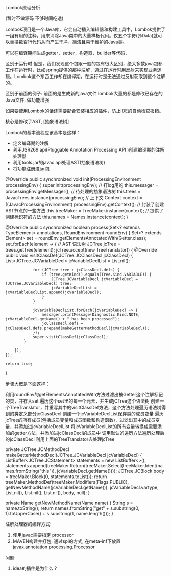 Lombok原理分析




 (暂时不做源码 不够时间吃透)

 Lombok项目是一个Java库，它会自动插入编辑器和构建工具中，Lombok提供了一组有用的注释，用来消除Java类中的大量样板代码。仅五个字符(@Data)就可以替换数百行代码从而产生干净，简洁且易于维护的Java类。

 可以在编译期间生成getter，setter，构造器，builder等代码，
 

区别于运行时
 但是，我们发现这个包跟一般的包有很大区别，绝大多数java包都工作在运行时，比如spring提供的那种注解，通过在运行时用反射来实现业务逻辑。Lombok这个东西工作却在编译期，在运行时是无法通过反射获取到这个注解的。


区别于前面的例子:
前面的是生成新的java文件
lombok大量的都是修改已存在的Java文件, 做功能增强


 如果要使用Lombok的话还需要配合安装相应的插件，防止IDE的自动检查报错。


 核心是修改了AST, [抽象语法树]



 Lombok的基本流程应该基本是这样：

* 定义编译期的注解
* 利用JSR269 api(Pluggable Annotation Processing API )创建编译期的注解处理器
* 利用tools.jar的javac api处理AST(抽象语法树)
* 将功能注册进jar包



@Override
public synchronized void init(ProcessingEnvironment processingEnv) {
    super.init(processingEnv);
    // 打log用的
    this.messager = processingEnv.getMessager();
    // 待处理的抽象语法树
    this.trees = JavacTrees.instance(processingEnv);
    // 上下文
    Context context = ((JavacProcessingEnvironment) processingEnv).getContext();
    // 封装了创建AST节点的一些方法
    this.treeMaker = TreeMaker.instance(context);
    // 提供了创建标识符的方法
    this.names = Names.instance(context);
}


@Override
public synchronized boolean process(Set<? extends TypeElement> annotations, RoundEnvironment roundEnv) {
    Set<? extends Element> set = roundEnv.getElementsAnnotatedWith(Getter.class);
    set.forEach(element -> {
        // AST 语法树
        JCTree jcTree = trees.getTree(element);
        jcTree.accept(new TreeTranslator() {
            @Override
            public void visitClassDef(JCTree.JCClassDecl jcClassDecl) {
                List<JCTree.JCVariableDecl> jcVariableDeclList = List.nil();

                for (JCTree tree : jcClassDecl.defs) {
                    if (tree.getKind().equals(Tree.Kind.VARIABLE)) {
                        JCTree.JCVariableDecl jcVariableDecl = (JCTree.JCVariableDecl) tree;
                        jcVariableDeclList = jcVariableDeclList.append(jcVariableDecl);
                    }
                }

                jcVariableDeclList.forEach(jcVariableDecl -> {
                    messager.printMessage(Diagnostic.Kind.NOTE, jcVariableDecl.getName() + " has been processed");
                    jcClassDecl.defs = jcClassDecl.defs.prepend(makeGetterMethodDecl(jcVariableDecl));
                });
                super.visitClassDef(jcClassDecl);
            }

        });
    });

    return true;
}

步骤大概是下面这样：

利用roundEnv的getElementsAnnotatedWith方法过滤出被Getter这个注解标记的类，并存入set
遍历这个set里的每一个元素，并生成jCTree这个语法树
创建一个TreeTranslator，并重写其中的visitClassDef方法，这个方法处理遍历语法树得到的类定义部分jcClassDecl
创建一个jcVariableDeclList保存类的成员变量
遍历jcTree的所有成员(包括成员变量和成员函数和构造函数)，过滤出其中的成员变量，并添加进jcVariableDeclList
将jcVariableDeclList的所有变量转换成需要添加的getter方法，并添加进jcClassDecl的成员中
调用默认的遍历方法遍历处理后的jcClassDecl
利用上面的TreeTranslator去处理jcTree


private JCTree.JCMethodDecl makeGetterMethodDecl(JCTree.JCVariableDecl jcVariableDecl) {
    ListBuffer<JCTree.JCStatement> statements = new ListBuffer<>();
    statements.append(treeMaker.Return(treeMaker.Select(treeMaker.Ident(names.fromString("this")), jcVariableDecl.getName())));
    JCTree.JCBlock body = treeMaker.Block(0, statements.toList());
    return treeMaker.MethodDef(treeMaker.Modifiers(Flags.PUBLIC), getNewMethodName(jcVariableDecl.getName()), jcVariableDecl.vartype, List.nil(), List.nil(), List.nil(), body, null);
}

private Name getNewMethodName(Name name) {
 String s = name.toString();
 return names.fromString("get" + s.substring(0, 1).toUpperCase() + s.substring(1, name.length()));
}


注解处理器的编译方式:
1) 使用javac需要指定 processor
2) MAVEN构建并打包, 通过spi的方式, 在meta-inf下放置javax.annotation.processing.Processor


问题:
1. idea的插件是为什么 ?
